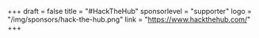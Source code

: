 +++
draft = false
title = "#HackTheHub"
sponsorlevel = "supporter"
logo = "/img/sponsors/hack-the-hub.png"
link = "https://www.hackthehub.com/"
+++